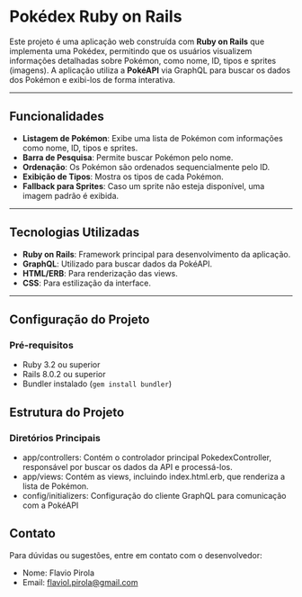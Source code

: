 # Pokédex Ruby on Rails

Este projeto é uma aplicação web construída com **Ruby on Rails** que implementa uma Pokédex, permitindo que os usuários visualizem informações detalhadas sobre Pokémon, como nome, ID, tipos e sprites (imagens). A aplicação utiliza a **PokéAPI** via GraphQL para buscar os dados dos Pokémon e exibi-los de forma interativa.

---

## Funcionalidades

- **Listagem de Pokémon**: Exibe uma lista de Pokémon com informações como nome, ID, tipos e sprites.
- **Barra de Pesquisa**: Permite buscar Pokémon pelo nome.
- **Ordenação**: Os Pokémon são ordenados sequencialmente pelo ID.
- **Exibição de Tipos**: Mostra os tipos de cada Pokémon.
- **Fallback para Sprites**: Caso um sprite não esteja disponível, uma imagem padrão é exibida.

---

## Tecnologias Utilizadas

- **Ruby on Rails**: Framework principal para desenvolvimento da aplicação.
- **GraphQL**: Utilizado para buscar dados da PokéAPI.
- **HTML/ERB**: Para renderização das views.
- **CSS**: Para estilização da interface.

---

## Configuração do Projeto

### Pré-requisitos

- Ruby 3.2 ou superior
- Rails 8.0.2 ou superior
- Bundler instalado (`gem install bundler`)

## Estrutura do Projeto
### Diretórios Principais
- app/controllers: Contém o controlador principal PokedexController, responsável por buscar os dados da API e processá-los.
- app/views: Contém as views, incluindo index.html.erb, que renderiza a lista de Pokémon.
- config/initializers: Configuração do cliente GraphQL para comunicação com a PokéAPI

## Contato
Para dúvidas ou sugestões, entre em contato com o desenvolvedor:

- Nome: Flavio Pirola
- Email: flaviol.pirola@gmail.com
